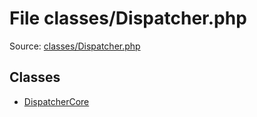 File classes/Dispatcher.php
=========

Source: [classes/Dispatcher.php](https://github.com/PrestaShop/PrestaShop/blob/1.6.0.2/classes/Dispatcher.php)


Classes
-------

* [DispatcherCore](class.DispatcherCore.md)

